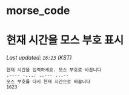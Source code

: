 # morse_code
# 현재 시간을 모스 부호 표시
<!-- MORSE_TIME_START -->
_Last updated: `16:23` (KST)_

```
현재 시간을 입력하세요. 모스 부호로 바꿉니다
.---- -.... ..--- ...--
모스 부호를 다시 현재 시간으로 바꿉니다
1623
```
<!-- MORSE_TIME_END -->
